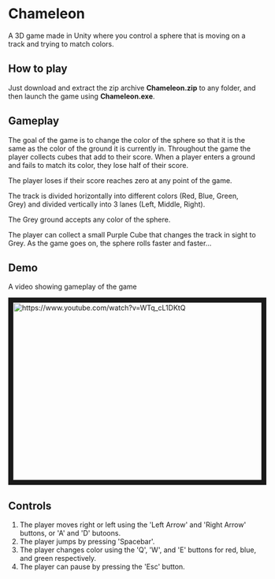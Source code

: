 # Chameleon
A 3D game made in Unity where you control a sphere that is moving on a track and trying to match colors.

## How to play
Just download and extract the zip archive **Chameleon.zip** to any folder, and then launch the game using **Chameleon.exe**.

## Gameplay
The goal of the game is to change the color of the sphere so that it is the same as the color of the ground it
is currently in. Throughout the game the player collects cubes that add to their score. When a player enters a
ground and fails to match its color, they lose half of their score.

The player loses if their score reaches zero at any point of the game.

The track is divided horizontally into different colors (Red, Blue, Green, Grey) and divided vertically into 3
lanes (Left, Middle, Right).

The Grey ground accepts any color of the sphere.

The player can collect a small Purple Cube that changes the track in sight to Grey.
As the game goes on, the sphere rolls faster and faster...

## Demo

A video showing gameplay of the game

<a href="https://www.youtube.com/watch?feature=player_embedded&v=WTq_cL1DKtQ
" target="_blank"><img src="http://img.youtube.com/vi/5cPt6jUoMEU/0.jpg" 
alt="https://www.youtube.com/watch?v=WTq_cL1DKtQ" width="640" height="360" border="10" /></a>

## Controls

1. The player moves right or left using the 'Left Arrow' and 'Right Arrow' buttons, or 'A' and 'D' butoons.
2. The player jumps by pressing 'Spacebar'.
3. The player changes color using the 'Q', 'W', and 'E' buttons for red, blue, and green respectively.
4. The player can pause by pressing the 'Esc' button.
